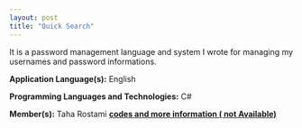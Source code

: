 ```yaml
---
layout: post
title: "Quick Search"
---
```


It is a password management language and system I wrote for managing my usernames and password informations.

**Application Language(s):** English

**Programming Languages and Technologies:** C#

**Member(s):** Taha Rostami
**[codes and more information ( not Available)](#)**
